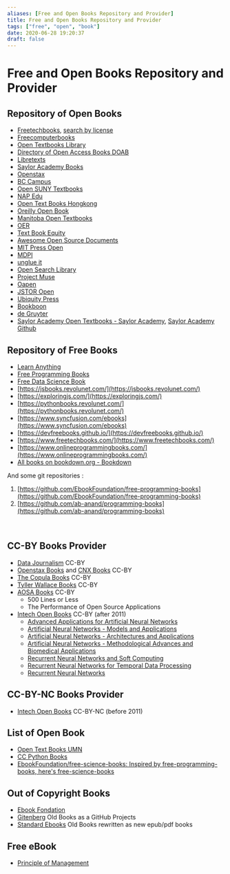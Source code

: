 ```yaml
---
aliases: [Free and Open Books Repository and Provider]
title: Free and Open Books Repository and Provider
tags: ["free", "open", "book"]
date: 2020-06-28 19:20:37
draft: false
---
```


# Free and Open Books Repository and Provider

## Repository of Open Books

- [Freetechbooks](https://www.freetechbooks.com/), [search by license](https://www.freetechbooks.com/licenses?page=1)
- [Freecomputerbooks](https://freecomputerbooks.com/)
- [Open Textbooks Library](https://open.umn.edu/opentextbooks)
- [Directory of Open Access Books DOAB](https://www.doabooks.org/)
- [Libretexts](https://libretexts.org/)
- [Saylor Academy Books](https://www.saylor.org/books/)
- [Openstax](https://openstax.org/)
- [BC Campus](https://open.bccampus.ca/browse-our-collection/find-open-textbooks/)
- [Open SUNY Textbooks](https://textbooks.opensuny.org/)
- [NAP Edu](https://www.nap.edu/)
- [Open Text Books Hongkong](https://www.opentextbooks.org.hk/)
- [Oreilly Open Book](https://www.oreilly.com/openbook/)
- [Manitoba Open Textbooks](https://openedmb.ca/find-open-textbooks/)
- [OER](https://www.oercommons.org/hubs/open-textbooks)
- [Text Book Equity](https://www.textbookequity.org/)
- [Awesome Open Source Documents](https://github.com/hubtee/awesome-opensource-documents)
- [MIT Press Open](https://mitpress.mit.edu/mit-press-open)
- [MDPI](https://www.mdpi.com/books)
- [unglue it](https://unglue.it/)
- [Open Search Library](https://openresearchlibrary.org/)
- [Project Muse](https://muse.jhu.edu/)
- [Oapen](https://www.oapen.org/)
- [JSTOR Open](https://about.jstor.org/oa-and-free/)
- [Ubiquity Press](https://www.ubiquitypress.com/site/)
- [Bookboon](https://bookboon.com/en/textbooks)
- [de Gruyter](https://www.degruyter.com/)
- [Saylor Academy Open Textbooks - Saylor Academy](https://www.saylor.org/books/), [Saylor Academy Github](https://github.com/saylordotorg)

## Repository of Free Books

- [Learn Anything](https://github.com/learn-anything/books)
- [Free Programming Books](https://github.com/EbookFoundation/free-programming-books)
- [Free Data Science Book](https://www.learndatasci.com/free-data-science-books/)
- [https://jsbooks.revolunet.com/](https://jsbooks.revolunet.com/)
- [https://exploringjs.com/](https://exploringjs.com/)
- [https://pythonbooks.revolunet.com/](https://pythonbooks.revolunet.com/)
- [https://www.syncfusion.com/ebooks](https://www.syncfusion.com/ebooks)
- [https://devfreebooks.github.io/](https://devfreebooks.github.io/)
- [https://www.freetechbooks.com/](https://www.freetechbooks.com/)
- [https://www.onlineprogrammingbooks.com/](https://www.onlineprogrammingbooks.com/)
- [All books on bookdown.org - Bookdown](https://bookdown.org/home/archive/)

And some git repositories :

1. [https://github.com/EbookFoundation/free-programming-books](https://github.com/EbookFoundation/free-programming-books)
2. [https://github.com/ab-anand/programming-books](https://github.com/ab-anand/programming-books)

​

## CC-BY Books Provider

- [Data Journalism](https://datajournalism.com/) CC-BY
- [Openstax Books](https://openstax.org/) and [CNX Books](https://cnx.org/) CC-BY
- [The Copula Books](https://cupola.gettysburg.edu/oer/) CC-BY
- [Tyller Wallace Books](https://www.wallace.ccfaculty.org/book/book.html) CC-BY
- [AOSA Books](https://aosabook.org/en/index.html) CC-BY
    - 500 Lines or Less
    - The Performance of Open Source Applications
- [Intech Open Books](https://www.intechopen.com/) CC-BY (after 2011)
  - [Advanced Applications for Artificial Neural Networks](https://www.intechopen.com/books/advanced-applications-for-artificial-neural-networks)
  - [Artificial Neural Networks - Models and Applications](https://www.intechopen.com/books/artificial-neural-networks-models-and-applications)
  - [Artificial Neural Networks - Architectures and Applications](https://www.intechopen.com/books/artificial-neural-networks-models-and-applications)
  - [Artificial Neural Networks - Methodological Advances and Biomedical Applications](https://www.intechopen.com/books/artificial-neural-networks-methodological-advances-and-biomedical-applications)
  - [Recurrent Neural Networks and Soft Computing](https://www.intechopen.com/books/recurrent-neural-networks-and-soft-computing)
  - [Recurrent Neural Networks for Temporal Data Processing](https://www.intechopen.com/books/recurrent-neural-networks-for-temporal-data-processing)
  - [Recurrent Neural Networks](https://www.intechopen.com/books/recurrent_neural_networks)

## CC-BY-NC Books Provider

- [Intech Open Books](https://www.intechopen.com/) CC-BY-NC (before 2011)

## List of Open Book

- [Open Text Books UMN](https://open.umn.edu/opentextbooks/)
- [CC Python Books](https://mksaad.wordpress.com/2019/04/03/open-source-python-programming-books-licensed-under-creative-commons/)
- [EbookFoundation/free-science-books: Inspired by free-programming-books, here's free-science-books](https://github.com/EbookFoundation/free-science-books)

## Out of Copyright Books

- [Ebook Fondation](https://ebookfoundation.org/)
- [Gitenberg](https://www.gitenberg.org/) Old Books as a GitHub Projects
- [Standard Ebooks](https://standardebooks.org) Old Books rewritten as new epub/pdf books

## Free eBook

- [Principle of Management](https://github.com/miks98/Principle-of-Management-Spring2020)
